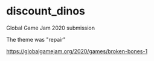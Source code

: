# discount_dinos

Global Game Jam 2020 submission

The theme was "repair"

https://globalgamejam.org/2020/games/broken-bones-1
